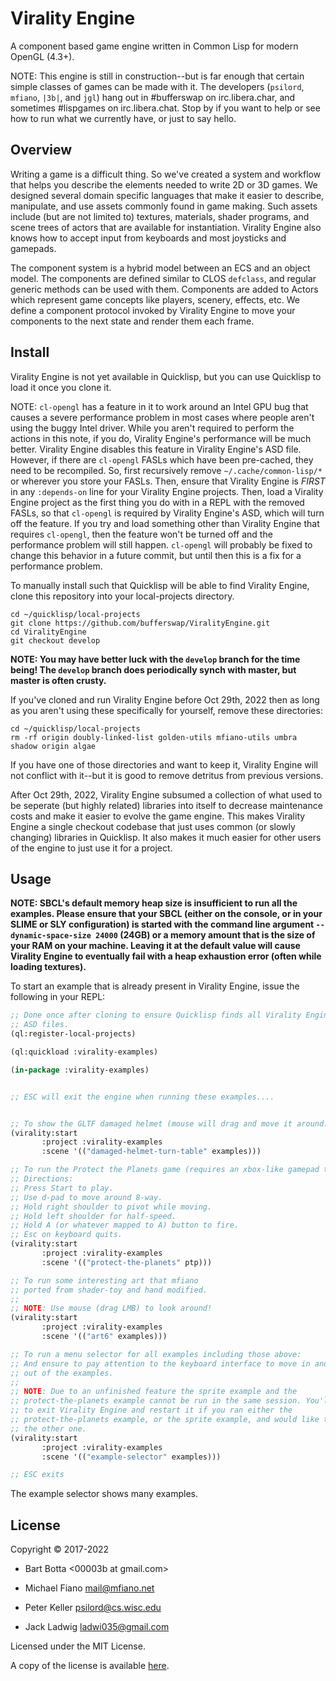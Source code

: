 # Virality Engine

A component based game engine written in Common Lisp for modern OpenGL (4.3+).

NOTE: This engine is still in construction--but is far enough that certain
simple classes of games can be made with it.  The developers (`psilord`,
`mfiano`, `|3b|`, and `jgl`) hang out in #bufferswap on irc.libera.char, and
sometimes #lispgames on irc.libera.chat. Stop by if you want to help or see how
to run what we currently have, or just to say hello.

## Overview

Writing a game is a difficult thing. So we've created a system and workflow
that helps you describe the elements needed to write 2D or 3D games. We
designed several domain specific languages that make it easier to describe,
manipulate, and use assets commonly found in game making. Such assets include
(but are not limited to) textures, materials, shader programs, and scene trees
of actors that are available for instantiation. Virality Engine also knows how
to accept input from keyboards and most joysticks and gamepads.

The component system is a hybrid model between an ECS and an object model. The
components are defined similar to CLOS `defclass`, and regular generic methods
can be used with them. Components are added to Actors which represent game
concepts like players, scenery, effects, etc. We define a component protocol
invoked by Virality Engine to move your components to the next state and render
them each frame.

## Install

Virality Engine is not yet available in Quicklisp, but you can use Quicklisp to
load it once you clone it.

NOTE: `cl-opengl` has a feature in it to work around an Intel GPU bug that
causes a severe performance problem in most cases where people aren't using the
buggy Intel driver. While you aren't required to perform the actions in this
note, if you do, Virality Engine's performance will be much better. Virality
Engine disables this feature in Virality Engine's ASD file.  However, if there
are `cl-opengl` FASLs which have been pre-cached, they need to be
recompiled. So, first recursively remove `~/.cache/common-lisp/*` or wherever
you store your FASLs.  Then, ensure that Virality Engine is _FIRST_ in any
`:depends-on` line for your Virality Engine projects. Then, load a Virality Engine project as
the first thing you do with in a REPL with the removed FASLs, so that
`cl-opengl` is required by Virality Engine's ASD, which will turn off the feature. If
you try and load something other than Virality Engine that requires `cl-opengl`, then
the feature won't be turned off and the performance problem will still
happen. `cl-opengl` will probably be fixed to change this behavior in a future
commit, but until then this is a fix for a performance problem.

To manually install such that Quicklisp will be able to find
Virality Engine, clone this repository into your local-projects directory.

```
cd ~/quicklisp/local-projects
git clone https://github.com/bufferswap/ViralityEngine.git
cd ViralityEngine
git checkout develop
```

**NOTE: You may have better luck with the `develop` branch for the time being!
The `develop` branch does periodically synch with master, but master is often
crusty.**

If you've cloned and run Virality Engine before Oct 29th, 2022 then as long as
you aren't using these specifically for yourself, remove these directories:

```
cd ~/quicklisp/local-projects
rm -rf origin doubly-linked-list golden-utils mfiano-utils umbra shadow origin algae
```

If you have one of those directories and want to keep it, Virality Engine will
not conflict with it--but it is good to remove detritus from previous versions.

After Oct 29th, 2022, Virality Engine subsumed a collection of what used to be
seperate (but highly related) libraries into itself to decrease maintenance
costs and make it easier to evolve the game engine. This makes Virality Engine
a single checkout codebase that just uses common (or slowly changing) libraries
in Quicklisp. It also makes it much easier for other users of the engine to
just use it for a project.

## Usage

**NOTE: SBCL's default memory heap size is insufficient to run all the
examples. Please ensure that your SBCL (either on the console, or in your SLIME
or SLY configuration) is started with the command line argument
`--dynamic-space-size 24000` (24GB) or a memory amount that is the size of your
RAM on your machine. Leaving it at the default value will cause Virality Engine
to eventually fail with a heap exhaustion error (often while loading
textures).**

To start an example that is already present in Virality Engine, issue the
following in your REPL:

```lisp
;; Done once after cloning to ensure Quicklisp finds all Virality Engine
;; ASD files.
(ql:register-local-projects)

(ql:quickload :virality-examples)

(in-package :virality-examples)


;; ESC will exit the engine when running these examples....


;; To show the GLTF damaged helmet (mouse will drag and move it around.)
(virality:start
       :project :virality-examples
       :scene '(("damaged-helmet-turn-table" examples)))

;; To run the Protect the Planets game (requires an xbox-like gamepad to play)
;; Directions:
;; Press Start to play.
;; Use d-pad to move around 8-way.
;; Hold right shoulder to pivot while moving.
;; Hold left shoulder for half-speed.
;; Hold A (or whatever mapped to A) button to fire.
;; Esc on keyboard quits.
(virality:start
       :project :virality-examples
       :scene '(("protect-the-planets" ptp)))

;; To run some interesting art that mfiano
;; ported from shader-toy and hand modified.
;;
;; NOTE: Use mouse (drag LMB) to look around!
(virality:start
       :project :virality-examples
       :scene '(("art6" examples)))

;; To run a menu selector for all examples including those above:
;; And ensure to pay attention to the keyboard interface to move in and
;; out of the examples.
;;
;; NOTE: Due to an unfinished feature the sprite example and the
;; protect-the-planets example cannot be run in the same session. You'll have
;; to exit Virality Engine and restart it if you ran either the
;; protect-the-planets example, or the sprite example, and would like to run
;; the other one.
(virality:start
       :project :virality-examples
       :scene '(("example-selector" examples)))

;; ESC exits
```

The example selector shows many examples.

## License

Copyright © 2017-2022

* Bart Botta <00003b at gmail.com>

* Michael Fiano <mail@mfiano.net>

* Peter Keller <psilord@cs.wisc.edu>

* Jack Ladwig <ladwi035@gmail.com>

Licensed under the MIT License.

A copy of the license is available [here](LICENSE).
